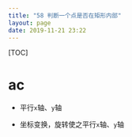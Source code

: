 ```yaml
---
title: "58 判断一个点是否在矩形内部"
layout: page
date: 2019-11-21 23:22
---
```


[TOC]

# ac

* 平行`x`轴、`y`轴

* 坐标变换，旋转使之平行`x`轴、`y`轴

```java

```
